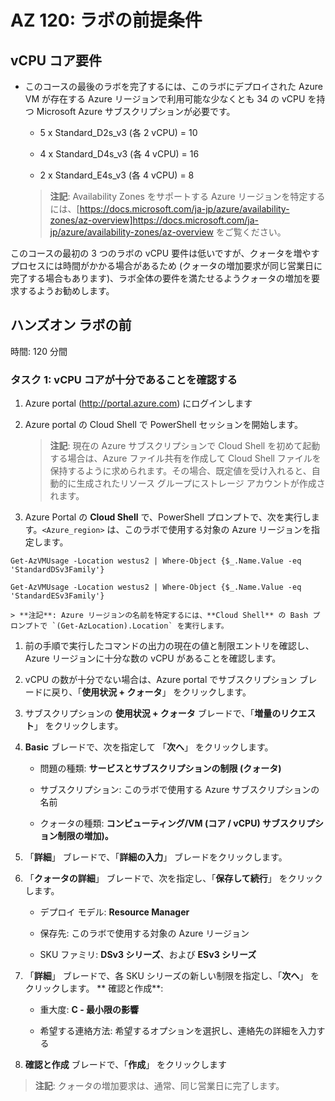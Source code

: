 ﻿# AZ 120: ラボの前提条件

## vCPU コア要件

-   このコースの最後のラボを完了するには、このラボにデプロイされた Azure VM が存在する Azure リージョンで利用可能な少なくとも 34 の vCPU を持つ Microsoft Azure サブスクリプションが必要です。

    -   5 x Standard_D2s_v3 (各 2 vCPU) = 10

    -   4 x Standard_D4s_v3 (各 4 vCPU) = 16

    -   2 x Standard_E4s_v3 (各 4 vCPU) = 8

    > **注記**: Availability Zones をサポートする Azure リージョンを特定するには、[https://docs.microsoft.com/ja-jp/azure/availability-zones/az-overview]<https://docs.microsoft.com/ja-jp/azure/availability-zones/az-overview> をご覧ください。

このコースの最初の 3 つのラボの vCPU 要件は低いですが、クォータを増やすプロセスには時間がかかる場合があるため (クォータの増加要求が同じ営業日に完了する場合もあります)、ラボ全体の要件を満たせるようクォータの増加を要求するようお勧めします。

## ハンズオン ラボの前

時間: 120 分間

### タスク 1: vCPU コアが十分であることを確認する

1.  Azure portal (<http://portal.azure.com>) にログインします 

1.  Azure portal の Cloud Shell で PowerShell セッションを開始します。 

    > **注記**: 現在の Azure サブスクリプションで Cloud Shell を初めて起動する場合は、Azure ファイル共有を作成して Cloud Shell ファイルを保持するように求められます。その場合、既定値を受け入れると、自動的に生成されたリソース グループにストレージ アカウントが作成されます。

1.  Azure Portal の **Cloud Shell** で、PowerShell プロンプトで、次を実行します。`<Azure_region>` は、このラボで使用する対象の Azure リージョンを指定します。

```
Get-AzVMUsage -Location westus2 | Where-Object {$_.Name.Value -eq 'StandardDSv3Family'}

Get-AzVMUsage -Location westus2 | Where-Object {$_.Name.Value -eq 'StandardESv3Family'}

``` 

    > **注記**: Azure リージョンの名前を特定するには、**Cloud Shell** の Bash プロンプトで `(Get-AzLocation).Location` を実行します。
   
1.  前の手順で実行したコマンドの出力の現在の値と制限エントリを確認し、Azure リージョンに十分な数の vCPU があることを確認します。

1.  vCPU の数が十分でない場合は、Azure portal でサブスクリプション ブレードに戻り、「**使用状況 + クォータ**」 をクリックします。  

1.  サブスクリプションの **使用状況  + クォータ** ブレードで、「**増量のリクエスト**」 をクリックします。

1.  **Basic** ブレードで、次を指定して 「**次へ**」 をクリックします。

    -   問題の種類: **サービスとサブスクリプションの制限 (クォータ)**

    -   サブスクリプション: このラボで使用する Azure サブスクリプションの名前

    -   クォータの種類: **コンピューティング/VM (コア / vCPU) サブスクリプション制限の増加)。**

1.  「**詳細**」 ブレードで、「**詳細の入力**」 ブレードをクリックします。 

1.  「**クォータの詳細**」 ブレードで、次を指定し、「**保存して続行**」 をクリックします。

    -   デプロイ モデル: **Resource Manager**

    -   保存先: このラボで使用する対象の Azure リージョン

    -   SKU ファミリ: **DSv3 シリーズ**、および **ESv3 シリーズ**

1.  「**詳細**」 ブレードで、各 SKU シリーズの新しい制限を指定し、「**次へ**」 をクリックします。 ** 確認と作成**:

    -   重大度: **C - 最小限の影響**

    -   希望する連絡方法: 希望するオプションを選択し、連絡先の詳細を入力する

1.  **確認と作成** ブレードで、「**作成**」 をクリックします

   > **注記**: クォータの増加要求は、通常、同じ営業日に完了します。